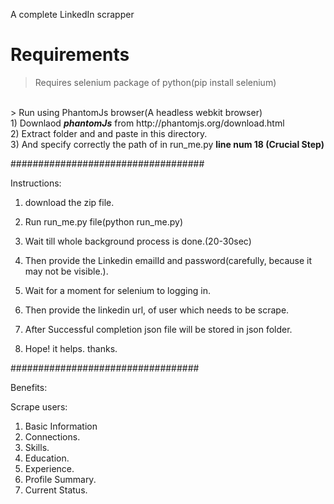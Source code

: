 
A complete LinkedIn scrapper<br>
# Requirements
> Requires selenium package of python(pip install selenium)
<br>
> Run using PhantomJs browser(A headless webkit browser)<br>
  1) Downlaod <b><i>phantomJs</i></b> from http://phantomjs.org/download.html<br>
  2) Extract folder and and paste in this directory.</br>
  3) And specify correctly the path of in run_me.py <b>line num 18 (Crucial Step)</b></br>

###################################

Instructions:

1) download the zip file.

2) Run run_me.py file(python run_me.py)

3) Wait till whole background process is done.(20-30sec)

4) Then provide the Linkedin emailId and password(carefully, because it may not be visible.).

5) Wait for a moment for selenium to logging in.

6) Then provide the linkedin url, of user which needs to be scrape.

7) After Successful completion json file will be stored in json folder.

8) Hope! it helps. thanks.


##################################

Benefits:

Scrape users:

1) Basic Information
2) Connections.
3) Skills.
4) Education.
5) Experience.
6) Profile Summary.
8) Current Status.
